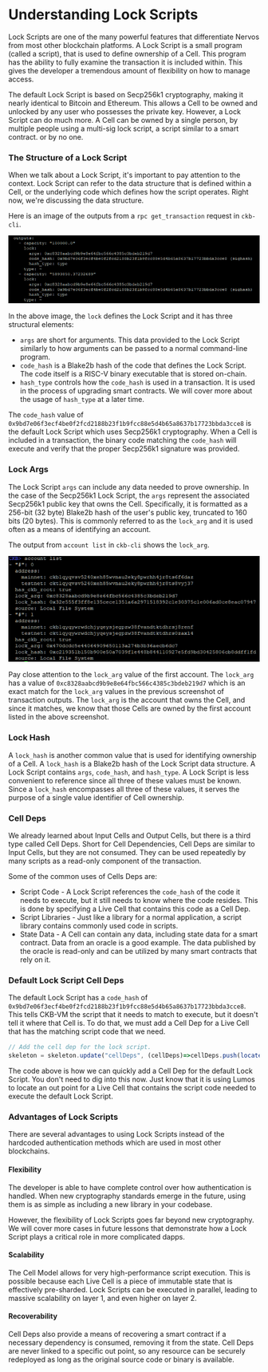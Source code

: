 # Understanding Lock Scripts

Lock Scripts are one of the many powerful features that differentiate Nervos from most other blockchain platforms. A Lock Script is a small program \(called a script\), that is used to define ownership of a Cell. This program has the ability to fully examine the transaction it is included within. This gives the developer a tremendous amount of flexibility on how to manage access.

The default Lock Script is based on Secp256k1 cryptography, making it nearly identical to Bitcoin and Ethereum. This allows a Cell to be owned and unlocked by any user who possesses the private key. However, a Lock Script can do much more. A Cell can be owned by a single person, by multiple people using a multi-sig lock script, a script similar to a smart contract. or by no one.

### The Structure of a Lock Script

When we talk about a Lock Script, it's important to pay attention to the context. Lock Script can refer to the data structure that is defined within a Cell, or the underlying code which defines how the script operates. Right now, we're discussing the data structure.

Here is an image of the outputs from a `rpc get_transaction` request in `ckb-cli`.

![](../.gitbook/assets/get-transaction-outputs.png)

In the above image, the `lock` defines the Lock Script and it has three structural elements:

* `args` are short for arguments. This data provided to the Lock Script similarly to how arguments can be passed to a normal command-line program.
* `code_hash` is a Blake2b hash of the code that defines the Lock Script. The code itself is a RISC-V binary executable that is stored on-chain. 
* `hash_type` controls how the `code_hash` is used in a transaction. It is used in the process of upgrading smart contracts. We will cover more about the usage of `hash_type` at a later time.

The `code_hash` value of `0x9bd7e06f3ecf4be0f2fcd2188b23f1b9fcc88e5d4b65a8637b17723bbda3cce8` is the default Lock Script which uses Secp256k1 cryptography. When a Cell is included in a transaction, the binary code matching the `code_hash` will execute and verify that the proper Secp256k1 signature was provided.

### Lock Args

The Lock Script `args` can include any data needed to prove ownership. In the case of the Secp256k1 Lock Script, the `args` represent the associated Secp256k1 public key that owns the Cell. Specifically, it is formatted as a 256-bit \(32 byte\) Blake2b hash of the user's public key, truncated to 160 bits \(20 bytes\). This is commonly referred to as the `lock_arg` and it is used often as a means of identifying an account.

The output from `account list` in `ckb-cli` shows the `lock_arg`.

![](../.gitbook/assets/account-list.png)

Pay close attention to the `lock_arg` value of the first account. The `lock_arg` has a value of `0xc8328aabcd9b9e8e64fbc566c4385c3bdeb219d7` which is an exact match for the `lock_arg` values in the previous screenshot of transaction outputs. The `lock_arg` is the account that owns the Cell, and since it matches, we know that those Cells are owned by the first account listed in the above screenshot.

### Lock Hash

A `lock_hash` is another common value that is used for identifying ownership of a Cell. A `lock_hash` is a Blake2b hash of the Lock Script data structure. A Lock Script contains `args`, `code_hash`, and `hash_type`. A Lock Script is less convenient to reference since all three of these values must be known. Since a `lock_hash` encompasses all three of these values, it serves the purpose of a single value identifier of Cell ownership.

### Cell Deps

We already learned about Input Cells and Output Cells, but there is a third type called Cell Deps. Short for Cell Dependencies, Cell Deps are similar to Input Cells, but they are not consumed. They can be used repeatedly by many scripts as a read-only component of the transaction.

Some of the common uses of Cells Deps are:

* Script Code - A Lock Script references the `code_hash` of the code it needs to execute, but it still needs to know where the code resides. This is done by specifying a Live Cell that contains this code as a Cell Dep.
* Script Libraries - Just like a library for a normal application, a script library contains commonly used code in scripts.
* State Data - A Cell can contain any data, including state data for a smart contract. Data from an oracle is a good example. The data published by the oracle is read-only and can be utilized by many smart contracts that rely on it.

### Default Lock Script Cell Deps

The default Lock Script has a `code_hash` of `0x9bd7e06f3ecf4be0f2fcd2188b23f1b9fcc88e5d4b65a8637b17723bbda3cce8`. This tells CKB-VM the script that it needs to match to execute, but it doesn't tell it where that Cell is. To do that, we must add a Cell Dep for a Live Cell that has the matching script code that we need.

```javascript
// Add the cell dep for the lock script.
skeleton = skeleton.update("cellDeps", (cellDeps)=>cellDeps.push(locateCellDep({code_hash: "0x9bd7e06f3ecf4be0f2fcd2188b23f1b9fcc88e5d4b65a8637b17723bbda3cce8", hash_type: "type"})));
```

The code above is how we can quickly add a Cell Dep for the default Lock Script. You don't need to dig into this now. Just know that it is using Lumos to locate an out point for a Live Cell that contains the script code needed to execute the default Lock Script.

### Advantages of Lock Scripts

There are several advantages to using Lock Scripts instead of the hardcoded authentication methods which are used in most other blockchains.

#### Flexibility

The developer is able to have complete control over how authentication is handled. When new cryptography standards emerge in the future, using them is as simple as including a new library in your codebase.

However, the flexibility of Lock Scripts goes far beyond new cryptography. We will cover more cases in future lessons that demonstrate how a Lock Script plays a critical role in more complicated dapps.

#### Scalability

The Cell Model allows for very high-performance script execution. This is possible because each Live Cell is a piece of immutable state that is effectively pre-sharded. Lock Scripts can be executed in parallel, leading to massive scalability on layer 1, and even higher on layer 2.

#### Recoverability

Cell Deps also provide a means of recovering a smart contract if a necessary dependency is consumed, removing it from the state. Cell Deps are never linked to a specific out point, so any resource can be securely redeployed as long as the original source code or binary is available.

